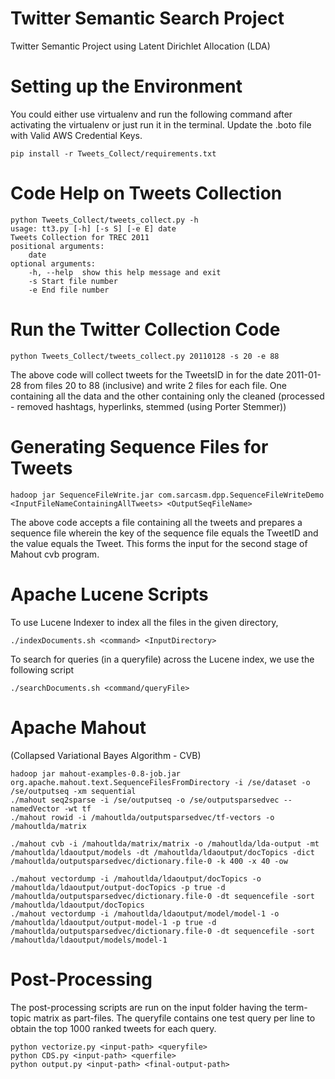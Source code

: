 Twitter Semantic Search Project 
===========

Twitter Semantic Project using Latent Dirichlet Allocation (LDA)

Setting up the Environment
====
You could either use virtualenv and run the following command after activating the virtualenv or just run it in the terminal. Update the .boto file with Valid AWS Credential Keys.
    
    pip install -r Tweets_Collect/requirements.txt
    
Code Help on Tweets Collection
====
    python Tweets_Collect/tweets_collect.py -h
    usage: tt3.py [-h] [-s S] [-e E] date
    Tweets Collection for TREC 2011
    positional arguments:
        date
    optional arguments:
        -h, --help  show this help message and exit
        -s Start file number
        -e End file number

Run the Twitter Collection Code
====

    python Tweets_Collect/tweets_collect.py 20110128 -s 20 -e 88
  
The above code will collect tweets for the TweetsID in for the date 2011-01-28 from files 20 to 88 (inclusive) and write 2 files for each file. One containing all the data and the other containing only the cleaned (processed - removed hashtags, hyperlinks, stemmed (using Porter Stemmer))

Generating Sequence Files for Tweets
====

    hadoop jar SequenceFileWrite.jar com.sarcasm.dpp.SequenceFileWriteDemo <InputFileNameContainingAllTweets> <OutputSeqFileName>
   
 The above code accepts a file containing all the tweets and prepares a sequence file wherein the key of the sequence file equals the TweetID and the value equals the Tweet. This forms the input for the second stage of Mahout cvb program.  

Apache Lucene Scripts
====
To use Lucene Indexer to index all the files in the given directory,

    ./indexDocuments.sh <command> <InputDirectory>
    
To search for queries (in a queryfile) across the Lucene index, we use the following script

    ./searchDocuments.sh <command/queryFile>

Apache Mahout 
===
(Collapsed Variational Bayes Algorithm - CVB)

    hadoop jar mahout-examples-0.8-job.jar org.apache.mahout.text.SequenceFilesFromDirectory -i /se/dataset -o /se/outputseq -xm sequential
    ./mahout seq2sparse -i /se/outputseq -o /se/outputsparsedvec --namedVector -wt tf
    ./mahout rowid -i /mahoutlda/outputsparsedvec/tf-vectors -o /mahoutlda/matrix
    
    ./mahout cvb -i /mahoutlda/matrix/matrix -o /mahoutlda/lda-output -mt /mahoutlda/ldaoutput/models -dt /mahoutlda/ldaoutput/docTopics -dict /mahoutlda/outputsparsedvec/dictionary.file-0 -k 400 -x 40 -ow
    
    ./mahout vectordump -i /mahoutlda/ldaoutput/docTopics -o /mahoutlda/ldaoutput/output-docTopics -p true -d /mahoutlda/outputsparsedvec/dictionary.file-0 -dt sequencefile -sort /mahoutlda/ldaoutput/docTopics 
    ./mahout vectordump -i /mahoutlda/ldaoutput/model/model-1 -o /mahoutlda/ldaoutput/output-model-1 -p true -d /mahoutlda/outputsparsedvec/dictionary.file-0 -dt sequencefile -sort /mahoutlda/ldaoutput/models/model-1

Post-Processing 
===
The post-processing scripts are run on the input folder having the term-topic matrix as part-files. The queryfile contains one test query per line to obtain the top 1000 ranked tweets for each query.

    python vectorize.py <input-path> <queryfile>
    python CDS.py <input-path> <querfile>
    python output.py <input-path> <final-output-path>
